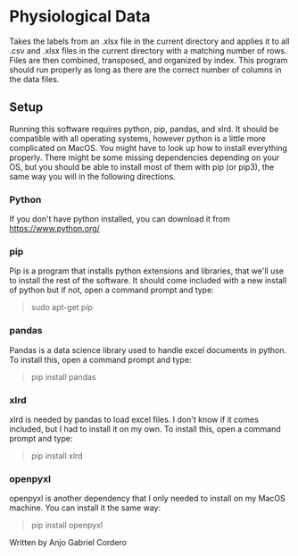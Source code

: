 # Physiological Data
Takes the labels from an .xlsx file in the current directory and applies it to all .csv and .xlsx files in the current directory with a matching number of rows. Files are then combined, transposed, and organized by index. This program should run properly as long as there are the correct number of columns in the data files.

## Setup
Running this software requires python, pip, pandas, and xlrd. It should be compatible with all operating systems, however python is a little more complicated on MacOS. You might have to look up how to install everything properly. There might be some missing dependencies depending on your OS, but you should be able to install most of them with pip (or pip3), the same way you will in the following directions.

### Python
If you don't have python installed, you can download it from https://www.python.org/

### pip
Pip is a program that installs python extensions and libraries, that we'll use to install the rest of the software. It should come included with a new install of python but if not, open a command prompt and type:
> sudo apt-get pip

### pandas
Pandas is a data science library used to handle excel documents in python. To install this, open a command prompt and type:
> pip install pandas

### xlrd
xlrd is needed by pandas to load excel files. I don't know if it comes included, but I had to install it on my own. To install this, open a command prompt and type:
> pip install xlrd

### openpyxl
openpyxl is another dependency that I only needed to install on my MacOS machine. You can install it the same way:
> pip install openpyxl

Written by Anjo Gabriel Cordero
